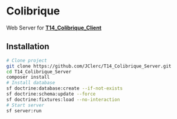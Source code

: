 # Colibrique

Web Server for **[T14_Colibrique_Client](https://github.com/JClerc/T14_Colibrique_Client)**

## Installation

```sh
# Clone project
git clone https://github.com/JClerc/T14_Colibrique_Server.git
cd T14_Colibrique_Server
composer install
# Install database
sf doctrine:database:create --if-not-exists
sf doctrine:schema:update --force
sf doctrine:fixtures:load --no-interaction
# Start server
sf server:run
```
